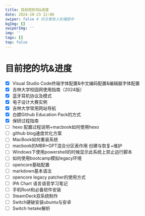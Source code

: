 ```yaml
---
title: 目前挖的坑&进度
date: 2024-10-23 12:00
swiper: false # 将文章放入轮播图中
bgImg: []
swiperImg: ''
img: ''
tags: []
top: false
---
```




# 目前挖的坑&进度

- [x] Visual Studio Code终端字体配置&中文编码配置&编辑器字体配置
- [x] 吉林大学校园网使用指南（2024版）
- [x] 蓝牙耳机协议及模式
- [x] 电子设计大赛实例
- [x] 吉林大学常用网站导航
- [x] 白嫖Github Education Pack的方式
- [x] 保研过程指南
- [ ] hexo 配置过程说明+macbook如何使用hexo
- [ ] github blog速度优化方案
- [ ] MacBook如何重装系统
- [ ] macbook的MBR+GPT混合分区表作用 创建与恢复+维护
- [ ] Windows下使用powershell的时候显示此系统上禁止运行脚本
- [ ] 如何使用bootcamp模拟legacy环境
- [ ] opencore基础配置
- [ ] markdown基本语法
- [ ] opencore legacy patcher的使用方式
- [ ] IPA Chart 语言语音学习笔记
- [ ] 手机Root和必备软件安装
- [ ] SteamDeck双系统制作
- [ ] Switch硬破安装ubuntu与安卓
- [ ] Switch hetake解析
